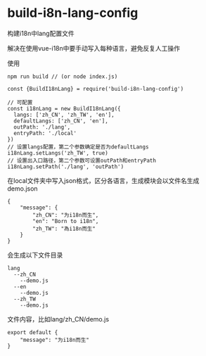 <!--
 * @Author: shoestrong
 * @Date: 2019-09-19 19:17:28
 * @Description: file content
 * @LastEditTime: 2019-09-21 02:41:59
 * @LastEditors: shoestrong
 -->
# build-i8n-lang-config
构建i18n中lang配置文件

解决在使用vue-i18n中要手动写入每种语言，避免反复人工操作

使用
```
npm run build // (or node index.js)
```

```
const {BuildI18nLang} = require('build-i8n-lang-config')

// 可配置
const i18nLang = new BuildI18nLang({
  langs: ['zh_CN', 'zh_TW', 'en'],
  defaultLangs: ['zh_CN', 'en'],
  outPath: './lang',
  entryPath: './local'
})
// 设置langs配置，第二个参数确定是否为defaultLangs
i18nLang.setLangs('zh_TW', true)
// 设置出入口路径，第二个参数可设置outPath和entryPath
i18nLang.setPath('./lang', 'outPath')
```

在local文件夹中写入json格式，区分各语言，生成模块会以文件名生成
demo.json
```
{
	"message": {
		"zh_CN": "为i18n而生",
		"en": "Born to i18n",
		"zh_TW": "為i18n而生"
	}
}
```

会生成以下文件目录
```
lang
  --zh_CN
    --demo.js
  --en
    --demo.js
  --zh_TW
    --demo.js
```
文件内容，比如lang/zh_CN/demo.js
```
export default {
	"message": "为i18n而生"
}
```

